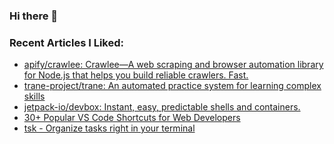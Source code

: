 ### Hi there 👋

<!--
**AporiaAviel/AporiaAviel** is a ✨ _special_ ✨ repository because its `README.md` (this file) appears on your GitHub profile.

Here are some ideas to get you started:

- 🔭 I’m currently working on ...
- 🌱 I’m currently learning ...
- 👯 I’m looking to collaborate on ...
- 🤔 I’m looking for help with ...
- 💬 Ask me about ...
- 📫 How to reach me: ...
- 😄 Pronouns: ...
- ⚡ Fun fact: ...
-->

### Recent Articles I Liked:
<!-- daily.dev BOOKMARKS:START -->
- [apify/crawlee: Crawlee—A web scraping and browser automation library for Node.js that helps you build reliable crawlers. Fast.](https://app.daily.dev/posts/-c8AAT_4l?utm_source=rss&utm_medium=bookmarks&utm_campaign=hkZyw3MsbnmTEcaw1gWnR)
- [trane-project/trane: An automated practice system for learning complex skills](https://app.daily.dev/posts/6OvgNoiJ0?utm_source=rss&utm_medium=bookmarks&utm_campaign=hkZyw3MsbnmTEcaw1gWnR)
- [jetpack-io/devbox: Instant, easy, predictable shells and containers.](https://app.daily.dev/posts/QYt14E777?utm_source=rss&utm_medium=bookmarks&utm_campaign=hkZyw3MsbnmTEcaw1gWnR)
- [30+ Popular VS Code Shortcuts for Web Developers](https://app.daily.dev/posts/KlAD5VXra?utm_source=rss&utm_medium=bookmarks&utm_campaign=hkZyw3MsbnmTEcaw1gWnR)
- [tsk - Organize tasks right in your terminal](https://app.daily.dev/posts/5w-AqzcHm?utm_source=rss&utm_medium=bookmarks&utm_campaign=hkZyw3MsbnmTEcaw1gWnR)
<!-- daily.dev BOOKMARKS:END -->
